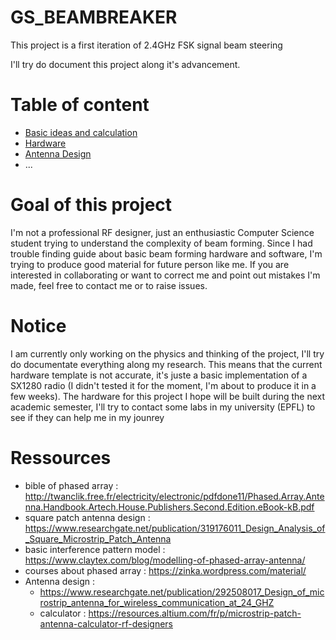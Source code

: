 # GS_BEAMBREAKER
This project is a first iteration of 2.4GHz FSK signal beam steering

I'll try do document this project along it's advancement.

# Table of content
- [Basic ideas and calculation](docs/basic_calculations.md)
- [Hardware](docs/hardware.md)
- [Antenna Design](docs/antenna_design.md)
- ...

# Goal of this project 
I'm not a professional RF designer, just an enthusiastic Computer Science student trying to understand the complexity of beam forming. Since I had trouble finding guide about basic beam forming hardware and software, I'm trying to produce good material for future person like me. If you are interested in collaborating or want to correct me and point out mistakes I'm made, feel free to contact me or to raise issues.

# Notice
I am currently only working on the physics and thinking of the project, I'll try do documentate everything along my research. This means that the current hardware template is not accurate, it's juste a basic implementation of a SX1280 radio (I didn't tested it for the moment, I'm about to produce it in a few weeks). The hardware for this project I hope will be built during the next academic semester, I'll try to contact some labs in my university (EPFL) to see if they can help me in my jounrey


# Ressources
- bible of phased array : http://twanclik.free.fr/electricity/electronic/pdfdone11/Phased.Array.Antenna.Handbook.Artech.House.Publishers.Second.Edition.eBook-kB.pdf
- square patch antenna design : https://www.researchgate.net/publication/319176011_Design_Analysis_of_Square_Microstrip_Patch_Antenna
- basic interference pattern model : https://www.claytex.com/blog/modelling-of-phased-array-antenna/
- courses about phased array : https://zinka.wordpress.com/material/
- Antenna design :
  - https://www.researchgate.net/publication/292508017_Design_of_microstrip_antenna_for_wireless_communication_at_24_GHZ
  - calculator : https://resources.altium.com/fr/p/microstrip-patch-antenna-calculator-rf-designers
